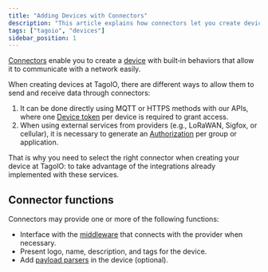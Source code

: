 ```yaml
---
title: "Adding Devices with Connectors"
description: "This article explains how connectors let you create devices with built-in behaviors to communicate with networks, and describes the available methods for sending and receiving data as well as common connector functions."
tags: ["tagoio", "devices"]
sidebar_position: 1
---
```


[Connectors](/docs/tagoio/devices/payload-parser/connector/connector-overview.md)
enable you to create a [device](/docs/tagoio/devices/) with built‑in behaviors
that allow it to communicate with a network easily.

When creating devices at TagoIO, there are different ways to allow them to send
and receive data through connectors:

1. It can be done directly using MQTT or HTTPS methods with our APIs, where one
   [Device token](/docs/tagoio/devices/device-token.md) per device is required
   to grant access.
2. When using external services from providers (e.g., LoRaWAN, Sigfox, or
   cellular), it is necessary to generate an
   [Authorization](/docs/tagoio/integrations/general/authorization.md) per group
   or application.

That is why you need to select the right connector when creating your device at
TagoIO: to take advantage of the integrations already implemented with these
services.

## Connector functions

Connectors may provide one or more of the following functions:

- Interface with the
  [middleware](/docs/tagoio/integrations/general/middleware.md) that connects
  with the provider when necessary.
- Present logo, name, description, and tags for the device.
- Add [payload parsers](/docs/tagocore/resources/device/payload-parser.md) in the device
  (optional).
